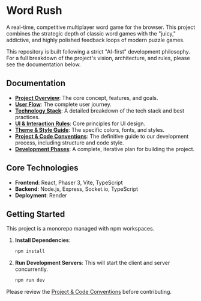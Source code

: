 # Word Rush

A real-time, competitive multiplayer word game for the browser. This project combines the strategic depth of classic word games with the "juicy," addictive, and highly polished feedback loops of modern puzzle games.

This repository is built following a strict "AI-first" development philosophy. For a full breakdown of the project's vision, architecture, and rules, please see the documentation below.

## Documentation

-   [**Project Overview**](./docs/project-overview.md): The core concept, features, and goals.
-   [**User Flow**](./docs/user-flow.md): The complete user journey.
-   [**Technology Stack**](./docs/tech-stack.md): A detailed breakdown of the tech stack and best practices.
-   [**UI & Interaction Rules**](./docs/ui-rules.md): Core principles for UI design.
-   [**Theme & Style Guide**](./docs/theme-rules.md): The specific colors, fonts, and styles.
-   [**Project & Code Conventions**](./docs/project-rules.md): The definitive guide to our development process, including structure and code style.
-   [**Development Phases**](./docs/phases/): A complete, iterative plan for building the project.

## Core Technologies

-   **Frontend**: React, Phaser 3, Vite, TypeScript
-   **Backend**: Node.js, Express, Socket.io, TypeScript
-   **Deployment**: Render

## Getting Started

This project is a monorepo managed with npm workspaces.

1.  **Install Dependencies**:
    ```sh
    npm install
    ```

2.  **Run Development Servers**:
    This will start the client and server concurrently.
    ```sh
    npm run dev
    ```

Please review the [Project & Code Conventions](./docs/project-rules.md) before contributing. 